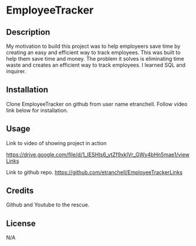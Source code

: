 # EmployeeTracker

## Description

My motivation to build this project was to help employeers save time by creating an easy and efficient way to track employees.  This was built to help them save time and money.  The problem it solves is eliminating time waste and creates an efficient way to track employees.  I learned SQL and inquirer.


## Installation

Clone EmployeeTracker on github from user name etranchell.  Follow video link below for installation.


## Usage

Link to video of showing project in action

https://drive.google.com/file/d/1_IESHIs6_vtZf9xkIVr_GWy4bHn5mae1/viewLinks

Link to github repo.
https://github.com/etranchell/EmployeeTrackerLinks



## Credits

Github and Youtube to the rescue.

## License

N/A

